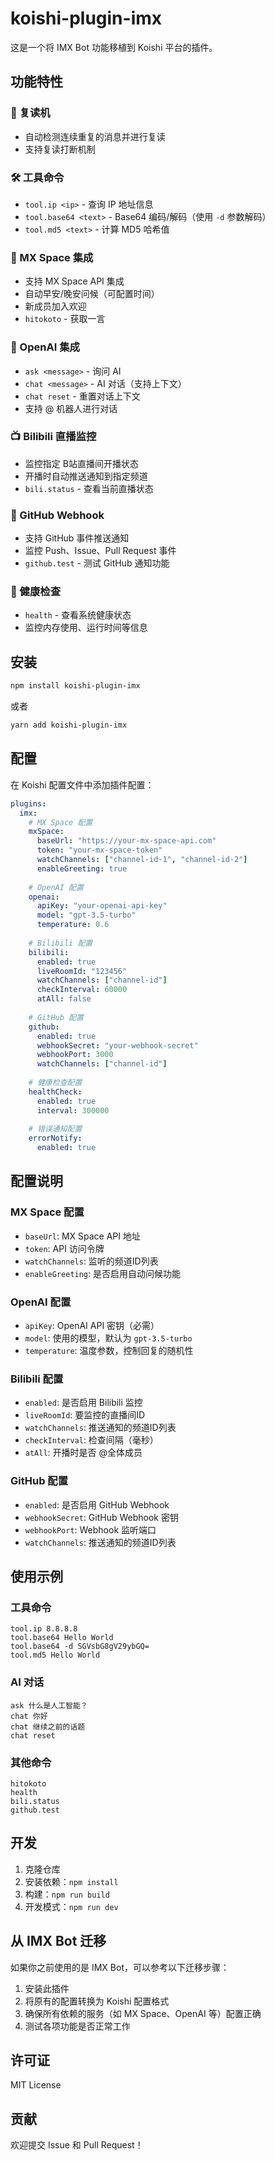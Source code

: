 # koishi-plugin-imx

这是一个将 IMX Bot 功能移植到 Koishi 平台的插件。

## 功能特性

### 🔄 复读机
- 自动检测连续重复的消息并进行复读
- 支持复读打断机制

### 🛠️ 工具命令
- `tool.ip <ip>` - 查询 IP 地址信息
- `tool.base64 <text>` - Base64 编码/解码（使用 `-d` 参数解码）
- `tool.md5 <text>` - 计算 MD5 哈希值

### 🌸 MX Space 集成
- 支持 MX Space API 集成
- 自动早安/晚安问候（可配置时间）
- 新成员加入欢迎
- `hitokoto` - 获取一言

### 🤖 OpenAI 集成
- `ask <message>` - 询问 AI
- `chat <message>` - AI 对话（支持上下文）
- `chat reset` - 重置对话上下文
- 支持 @ 机器人进行对话

### 📺 Bilibili 直播监控
- 监控指定 B站直播间开播状态
- 开播时自动推送通知到指定频道
- `bili.status` - 查看当前直播状态

### 🐙 GitHub Webhook
- 支持 GitHub 事件推送通知
- 监控 Push、Issue、Pull Request 事件
- `github.test` - 测试 GitHub 通知功能

### 🏥 健康检查
- `health` - 查看系统健康状态
- 监控内存使用、运行时间等信息

## 安装

```bash
npm install koishi-plugin-imx
```

或者

```bash
yarn add koishi-plugin-imx
```

## 配置

在 Koishi 配置文件中添加插件配置：

```yaml
plugins:
  imx:
    # MX Space 配置
    mxSpace:
      baseUrl: "https://your-mx-space-api.com"
      token: "your-mx-space-token"
      watchChannels: ["channel-id-1", "channel-id-2"]
      enableGreeting: true
    
    # OpenAI 配置
    openai:
      apiKey: "your-openai-api-key"
      model: "gpt-3.5-turbo"
      temperature: 0.6
    
    # Bilibili 配置
    bilibili:
      enabled: true
      liveRoomId: "123456"
      watchChannels: ["channel-id"]
      checkInterval: 60000
      atAll: false
    
    # GitHub 配置
    github:
      enabled: true
      webhookSecret: "your-webhook-secret"
      webhookPort: 3000
      watchChannels: ["channel-id"]
    
    # 健康检查配置
    healthCheck:
      enabled: true
      interval: 300000
    
    # 错误通知配置
    errorNotify:
      enabled: true
```

## 配置说明

### MX Space 配置
- `baseUrl`: MX Space API 地址
- `token`: API 访问令牌
- `watchChannels`: 监听的频道ID列表
- `enableGreeting`: 是否启用自动问候功能

### OpenAI 配置
- `apiKey`: OpenAI API 密钥（必需）
- `model`: 使用的模型，默认为 `gpt-3.5-turbo`
- `temperature`: 温度参数，控制回复的随机性

### Bilibili 配置
- `enabled`: 是否启用 Bilibili 监控
- `liveRoomId`: 要监控的直播间ID
- `watchChannels`: 推送通知的频道ID列表
- `checkInterval`: 检查间隔（毫秒）
- `atAll`: 开播时是否 @全体成员

### GitHub 配置
- `enabled`: 是否启用 GitHub Webhook
- `webhookSecret`: GitHub Webhook 密钥
- `webhookPort`: Webhook 监听端口
- `watchChannels`: 推送通知的频道ID列表

## 使用示例

### 工具命令
```
tool.ip 8.8.8.8
tool.base64 Hello World
tool.base64 -d SGVsbG8gV29ybGQ=
tool.md5 Hello World
```

### AI 对话
```
ask 什么是人工智能？
chat 你好
chat 继续之前的话题
chat reset
```

### 其他命令
```
hitokoto
health
bili.status
github.test
```

## 开发

1. 克隆仓库
2. 安装依赖：`npm install`
3. 构建：`npm run build`
4. 开发模式：`npm run dev`

## 从 IMX Bot 迁移

如果你之前使用的是 IMX Bot，可以参考以下迁移步骤：

1. 安装此插件
2. 将原有的配置转换为 Koishi 配置格式
3. 确保所有依赖的服务（如 MX Space、OpenAI 等）配置正确
4. 测试各项功能是否正常工作

## 许可证

MIT License

## 贡献

欢迎提交 Issue 和 Pull Request！
